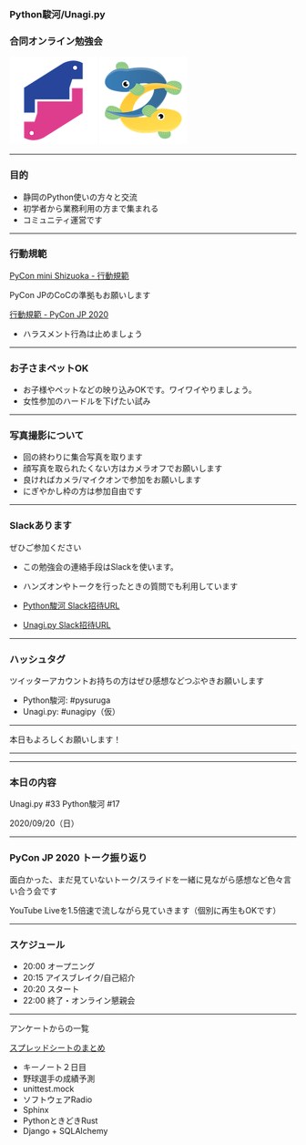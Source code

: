 ### Python駿河/Unagi.py
### 合同オンライン勉強会

<!-- logo -->

![pysuruga logo](assets/img/python-suruga_logo.png)
![unagipy logo](assets/img/unagi-py_logo.png)

---

### 目的

- 静岡のPython使いの方々と交流
- 初学者から業務利用の方まで集まれる
- コミュニティ運営です

---

### 行動規範

[PyCon mini Shizuoka - 行動規範](https://shizuoka.pycon.jp/code-of-conduct/)

PyCon JPのCoCの準拠もお願いします

[行動規範 - PyCon JP 2020](https://pycon.jp/2020/code-of-conduct/)

- ハラスメント行為は止めましょう
<!-- - 連絡先はスタッフのSlackDM（メール準備中）へ連絡ください。 -->

---

### お子さまペットOK

- お子様やペットなどの映り込みOKです。ワイワイやりましょう。
- 女性参加のハードルを下げたい試み

---

### 写真撮影について

- 回の終わりに集合写真を取ります
- 顔写真を取られたくない方はカメラオフでお願いします
- 良ければカメラ/マイクオンで参加をお願いします
- にぎやかし枠の方は参加自由です

---

### Slackあります

ぜひご参加ください

- この勉強会の連絡手段はSlackを使います。
- ハンズオンやトークを行ったときの質問でも利用しています

- [Python駿河 Slack招待URL](https://join.slack.com/t/py-suruga/shared_invite/zt-811b9pwj-R_RbCmlTlV4B5iVKxF5gfA)
- [Unagi.py Slack招待URL](https://join.slack.com/t/unagi-py/shared_invite/zt-88t327i8-YHsIV~uWX313LPAaJDR9~Q)


---

### ハッシュタグ

ツイッターアカウントお持ちの方はぜひ感想などつぶやきお願いします

- Python駿河: #pysuruga
- Unagi.py: #unagipy（仮）

---

本日もよろしくお願いします！

---

<!-- 毎回の内容は以下より -->

---

### 本日の内容

Unagi.py #33 Python駿河 #17

2020/09/20（日）

---

### PyCon JP 2020 トーク振り返り

面白かった、まだ見ていないトーク/スライドを一緒に見ながら感想など色々言い合う会です

YouTube Liveを1.5倍速で流しながら見ていきます（個別に再生もOKです）

---

### スケジュール

- 20:00 オープニング
- 20:15 アイスブレイク/自己紹介
- 20:20 スタート
- 22:00 終了・オンライン懇親会

---

アンケートからの一覧

[スプレッドシートのまとめ](https://docs.google.com/spreadsheets/d/1VMVQ1qK_bhdrgThDCzUhTGA4qzzGQtp6hDyq-1FeGXI/edit?usp=sharing)

- キーノート２日目
- 野球選手の成績予測
- unittest.mock
- ソフトウェアRadio
- Sphinx
- PythonときどきRust
- Django + SQLAlchemy
